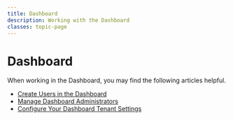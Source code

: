 ```yaml
---
title: Dashboard
description: Working with the Dashboard
classes: topic-page
---
```


<div class="topic-page-header">
  <div data-name="example" class="topic-page-badge"></div>
  <h1>Dashboard</h1>
  <p>
    When working in the Dashboard, you may find the following articles helpful.
  </p>
</div>

<ul class="topic-links">
  <li>
    <i class="icon icon-budicon-715"></i><a href="/dashboard/creating-users-in-the-management-portal">Create Users in the Dashboard</a>
  </li>
  <li>
    <i class="icon icon-budicon-715"></i><a href="/dashboard/dashboard-tenant-settings">Manage Dashboard Administrators</a>
  </li>
  <li>
    <i class="icon icon-budicon-715"></i><a href="/dashboard/manage-dashboard-admins">Configure Your Dashboard Tenant Settings</a>
  </li>
</ul>